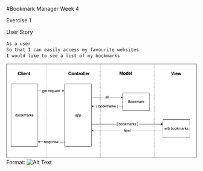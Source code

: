 #Bookmark Manager Week 4

Exercise 1

User Story
```
As a user
So that I can easily access my favourite websites
I would like to see a list of my bookmarks
```
![Domain Model Diagram](/images/domain_model.png)
Format: ![Alt Text](url)
